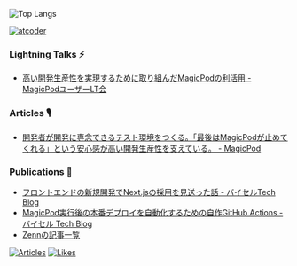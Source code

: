 <!-- ### Hi there 👋 -->

<!--
**t-jimbo/t-jimbo** is a ✨ _special_ ✨ repository because its `README.md` (this file) appears on your GitHub profile.

Here are some ideas to get you started:

- 🔭 I’m currently working on ...
- 🌱 I’m currently learning ...
- 👯 I’m looking to collaborate on ...
- 🤔 I’m looking for help with ...
- 💬 Ask me about ...
- 📫 How to reach me: ...
- 😄 Pronouns: ...
- ⚡ Fun fact: ...
-->

![Top Langs](https://github-readme-stats.vercel.app/api/top-langs/?username=t-jimbo&layout=compact)

[![atcoder](https://badgen.org/img/atcoder/jimbeem/rating/algorithm?style=for-the-badge)](https://atcoder.jp/users/jimbeem?contestType=algo)

### Lightning Talks ⚡

- [高い開発生産性を実現するために取り組んだMagicPodの利活用 - MagicPodユーザーLT会](https://speakerdeck.com/jimbo/gao-ikai-fa-sheng-chan-xing-woshi-xian-surutameniqu-rizu-ndamagicpodnoli-huo-yong)

### Articles 🎙️

- [開発者が開発に専念できるテスト環境をつくる。「最後はMagicPodが止めてくれる」という安心感が高い開発生産性を支えている。 - MagicPod](https://magicpod.com/customer-stories/buysell/)

### Publications 📖

- [フロントエンドの新規開発でNext.jsの採用を見送った話 - バイセルTech Blog](https://tech.buysell-technologies.com/entry/adventcalendar2023-12-10)
- [MagicPod実行後の本番デプロイを自動化するための自作GitHub Actions - バイセル Tech Blog](https://tech.buysell-technologies.com/entry/magicpod-action)
- [Zennの記事一覧](https://zenn.dev/jimbeem)

[![Articles](https://badgen.org/img/zenn/jimbeem/articles?style=for-the-badge)](https://zenn.dev/jimbeem)
[![Likes](https://badgen.org/img/zenn/jimbeem/likes?style=for-the-badge)](https://zenn.dev/jimbeem)

